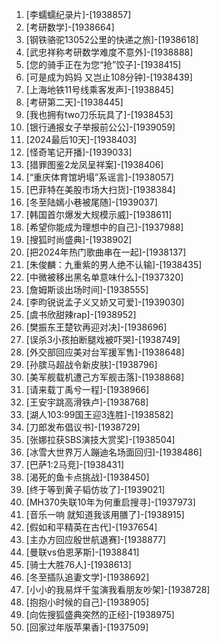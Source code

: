 
1. [李蠕蠕纪录片]-[1938857]
1. [考研数学]-[1938664]
1. [钢铁骆驼13052公里的快递之旅]-[1938618]
1. [武忠祥称考研数学难度不意外]-[1938888]
1. [您的骑手正在为您“抢”饺子]-[1938415]
1. [可是成为妈妈 又岂止108分钟]-[1938439]
1. [上海地铁11号线乘客发声]-[1938845]
1. [考研第二天]-[1938445]
1. [我也拥有two刀乐玩具了]-[1938453]
1. [银行通报女子举报前公公]-[1939059]
1. [2024最后10天]-[1938403]
1. [怪奇笔记开播]-[1939033]
1. [猎罪图鉴2龙凤呈祥案]-[1938406]
1. [“重庆体育馆坍塌”系谣言]-[1938057]
1. [巴菲特在美股市场大扫货]-[1938384]
1. [冬至陆嫣小巷被尾随]-[1939037]
1. [韩国首尔爆发大规模示威]-[1938611]
1. [希望你能成为理想中的自己]-[1937988]
1. [搜狐时尚盛典]-[1938902]
1. [把2024年热门歌曲串在一起]-[1938137]
1. [朱俊麟：九重紫的男人绝不认输]-[1938435]
1. [中微被移出黑名单意味什么]-[1937320]
1. [詹姆斯谈出场时间]-[1938555]
1. [李昀锐说孟子义又娇又可爱]-[1939030]
1. [虞书欣甜辣rap]-[1938952]
1. [樊振东王楚钦再迎对决]-[1938696]
1. [误杀3小孩拍断腿戏被吓哭]-[1938749]
1. [外交部回应美对台军援军售]-[1938648]
1. [孙膑马超战令新皮肤]-[1938796]
1. [美军舰载机遭己方军舰击落]-[1938868]
1. [请来载丁禹兮一程]-[1938966]
1. [王安宇跳高滑铁卢]-[1938768]
1. [湖人103:99国王迎3连胜]-[1938582]
1. [刀郎发布倡议书]-[1938729]
1. [张娜拉获SBS演技大赏奖]-[1938504]
1. [冰雪大世界万人蹦迪名场面回归]-[1938486]
1. [巴萨1:2马竞]-[1938431]
1. [渴死的鱼卡点挑战]-[1938450]
1. [终于等到黄子韬仿妆了]-[1939021]
1. [MH370失联10年为何重启搜寻]-[1937973]
1. [音乐一响 就知道我该用膳了]-[1938915]
1. [假如和平精英在古代]-[1937654]
1. [主办方回应殷世航退赛]-[1938877]
1. [曼联vs伯恩茅斯]-[1938841]
1. [骑士大胜76人]-[1938613]
1. [冬至插队追妻文学]-[1938692]
1. [小小的我易烊千玺演我看朋友吵架]-[1938728]
1. [抱抱小时候的自己]-[1938905]
1. [向佐搜狐盛典突然的正经]-[1938975]
1. [回家过年版苹果香]-[1937509]